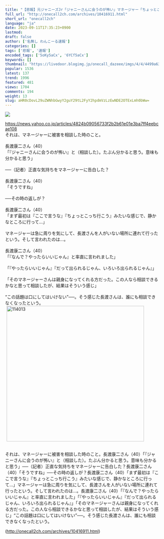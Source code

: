 ```yaml
---
title: "【悲報】元ジャニーズJr「ジャニーさんに会うのが怖い」マネージャー「ちょっとこっち行こう…」 : わんこーる速報！"
full_url: "http://onecall2ch.com/archives/10416911.html"
short_url: "onecall2ch"
language: "ja"
date: 2023-09-11T17:35:23+0900
lastmod: 
draft: false
author: ['名無し わんこーる速報']
categories: []
tags: ['悲報', '速報']
encoded_tags: ['5oKy5aCx', '6YCf5aCx']
keywords: []
thumbnail: "https://livedoor.blogimg.jp/onecall_dazeee/imgs/4/4/4499a633-s.png"
popular: 1536
latest: 137
trend: 1996
featured: 481
views: 1704
comments: 194
weight: 13
slug: aHR0cDovL29uZWNhbGwyY2guY29tL2FyY2hpdmVzLzEwNDE2OTExLmh0bWw=
---
```


![](https://livedoor.blogimg.jp/onecall_dazeee/imgs/4/4/4499a633-s.png)

<div><a href='https://news.yahoo.co.jp/articles/4824b09056733f2b2b61e01e3ba7ff4eebcae108' target='_blank'>https://news.yahoo.co.jp/articles/4824b09056733f2b2b61e01e3ba7ff4eebcae108</a> <br> それは、マネージャーに被害を相談した時のこと。 <br> <br> 長渡康二さん（40） <br> 「『ジャニーさんに会うのが怖い』と（相談した）。たぶん分かると思う。意味も分かると思う」 <br> <br> ──（記者）正直な気持ちをマネージャーに告白した？ <br> <br> 長渡康二さん（40） <br> 「そうですね」 <br> <br> ──その時の返しが？ <br> <br> 長渡康二さん（40） <br> 「まず最初は『ここで言うな』『ちょっとこっち行こう』みたいな感じで、静かなところに行って…」 <br> <br> マネージャーは急に周りを気にして、長渡さんを人がいない場所に連れて行ったという。そして言われたのは…。 <br> <br> 長渡康二さん（40） <br> 「『なんで？やったらいいじゃん』と率直に言われました」 <br> <br> 「『やったらいいじゃん』『だって出られるじゃん、いろいろ出られるじゃん』」 <br> <br> 「そのマネージャーさんは親身になってくれる方だった。この人なら相談できるかなと思って相談したが、結果はそういう感じ」 <br> <br> “この話題は口にしてはいけない”──。そう感じた長渡さんは、誰にも相談できなくなったという。 <br><a target='_blank' title='114013' href='https://livedoor.blogimg.jp/onecall_dazeee/imgs/4/4/4499a633.png'><img class='pict' hspace='5' alt='114013' border='0' height='443' width='450' src='https://livedoor.blogimg.jp/onecall_dazeee/imgs/4/4/4499a633-s.png'></a><br> <br><p>それは、マネージャーに被害を相談した時のこと。長渡康二さん（40）「『ジャニーさんに会うのが怖い』と（相談した）。たぶん分かると思う。意味も分かると思う」──（記者）正直な気持ちをマネージャーに告白した？長渡康二さん（40）「そうですね」──その時の返しが？長渡康二さん（40）「まず最初は『ここで言うな』『ちょっとこっち行こう』みたいな感じで、静かなところに行って…」マネージャーは急に周りを気にして、長渡さんを人がいない場所に連れて行ったという。そして言われたのは…。長渡康二さん（40）「『なんで？やったらいいじゃん』と率直に言われました」「『やったらいいじゃん』『だって出られるじゃん、いろいろ出られるじゃん』」「そのマネージャーさんは親身になってくれる方だった。この人なら相談できるかなと思って相談したが、結果はそういう感じ」“この話題は口にしてはいけない”──。そう感じた長渡さんは、誰にも相談できなくなったという。</p></div>

(http://onecall2ch.com/archives/10416911.html)
